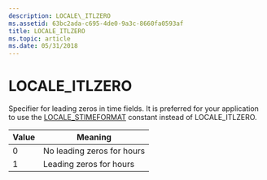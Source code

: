 ```yaml
---
description: LOCALE\_ITLZERO
ms.assetid: 63bc2ada-c695-4de0-9a3c-8660fa0593af
title: LOCALE_ITLZERO
ms.topic: article
ms.date: 05/31/2018
---
```


# LOCALE\_ITLZERO

Specifier for leading zeros in time fields. It is preferred for your application to use the [LOCALE\_STIMEFORMAT](locale-stime-constants.md) constant instead of LOCALE\_ITLZERO.



| Value | Meaning                    |
|-------|----------------------------|
| 0     | No leading zeros for hours |
| 1     | Leading zeros for hours    |



 

 

 



